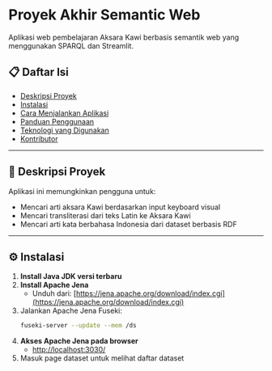 # Proyek Akhir Semantic Web

Aplikasi web pembelajaran Aksara Kawi berbasis semantik web yang menggunakan SPARQL dan Streamlit.

## 📋 Daftar Isi
- [Deskripsi Proyek](#deskripsi-proyek)
- [Instalasi](#instalasi)
- [Cara Menjalankan Aplikasi](#cara-menjalankan-aplikasi)
- [Panduan Penggunaan](#panduan-penggunaan)
- [Teknologi yang Digunakan](#teknologi-yang-digunakan)
- [Kontributor](#kontributor)

---

## 📖 Deskripsi Proyek

Aplikasi ini memungkinkan pengguna untuk:
- Mencari arti aksara Kawi berdasarkan input keyboard visual
- Mencari transliterasi dari teks Latin ke Aksara Kawi
- Mencari arti kata berbahasa Indonesia dari dataset berbasis RDF

---

## ⚙️ Instalasi

1. **Install Java JDK versi terbaru**
2. **Install Apache Jena**
   - Unduh dari: [https://jena.apache.org/download/index.cgi](https://jena.apache.org/download/index.cgi)
3. Jalankan Apache Jena Fuseki:
   ```bash
   fuseki-server --update --mem /ds
4. **Akses Apache Jena pada browser**
   - [http://localhost:3030/]( http://localhost:3030/)
5. Masuk page dataset untuk melihat daftar dataset
   
